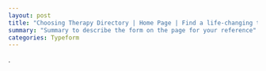 ```yaml
---
layout: post
title: "Choosing Therapy Directory | Home Page | Find a life-changing therapist."
summary: "Summary to describe the form on the page for your reference"
categories: Typeform
---
```

.

<div class="typeform-widget" data-url="https://form.typeform.com/to/ALlPiGHP" style="width: 100%; height: 700px; margin-top: -180px;"></div> <script async=""> (function() { var qs,js,q,s,d=document, gi=d.getElementById, ce=d.createElement, gt=d.getElementsByTagName, id="typef_orm", b="https://embed.typeform.com/"; if(!gi.call(d,id)) { js=ce.call(d,"script"); js.id=id; js.src=b+"embed.js"; q=gt.call(d,"script")[0]; q.parentNode.insertBefore(js,q) } })() </script>
